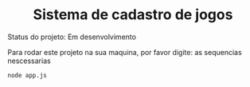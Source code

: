 <h1 align= "center"> Sistema de cadastro de jogos </h1> 

Status do projeto: Em desenvolvimento

Para rodar este projeto na sua maquina, por favor digite:
as sequencias nescessarias
```
node app.js
```

